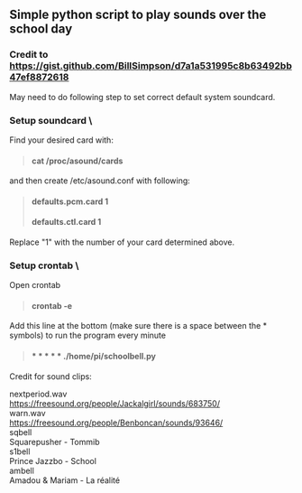 ## Simple python script to play sounds over the school day
### Credit to https://gist.github.com/BillSimpson/d7a1a531995c8b63492bb47ef8872618

May need to do following step to set correct default system soundcard.

### Setup soundcard \

Find your desired card with:
> #### cat /proc/asound/cards <br />

and then create /etc/asound.conf with following: <br />
> #### defaults.pcm.card 1 <br />
> #### defaults.ctl.card 1 <br />
Replace "1" with the number of your card determined above. <br />

### Setup crontab \

Open crontab <br />
> #### crontab -e  <br />

Add this line at the bottom (make sure there is a space between the * symbols) to run the program every minute  <br />
> #### * * * * * ./home/pi/schoolbell.py  <br />

Credit for sound clips:

nextperiod.wav <br />
https://freesound.org/people/Jackalgirl/sounds/683750/ <br />
warn.wav <br />
https://freesound.org/people/Benboncan/sounds/93646/ <br />
sqbell <br />
Squarepusher - Tommib <br />
s1bell <br />
Prince Jazzbo - School <br />
ambell <br />
Amadou & Mariam - La réalité <br />


